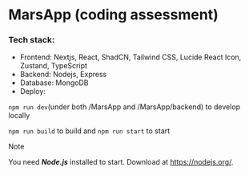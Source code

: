 # MarsApp (coding assessment)

### Tech stack:
- Frontend: Nextjs, React, ShadCN, Tailwind CSS, Lucide React Icon, Zustand, TypeScript
- Backend: Nodejs, Express
- Database: MongoDB
- Deploy: 

```npm run dev```(under both /MarsApp and /MarsApp/backend) to develop locally

```npm run build``` to build
and
```npm run start``` to start

> [!Note]
> You need ***Node.js*** installed to start. Download at https://nodejs.org/.

